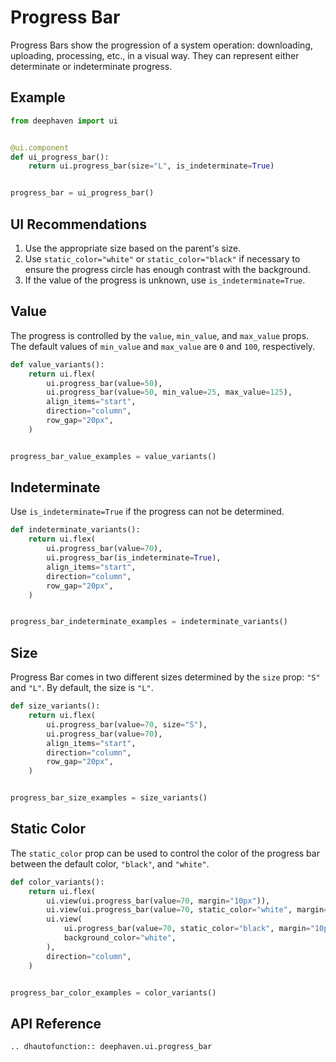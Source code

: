 # Progress Bar

Progress Bars show the progression of a system operation: downloading, uploading, processing, etc., in a visual way. They can represent either determinate or indeterminate progress.

## Example

```python
from deephaven import ui


@ui.component
def ui_progress_bar():
    return ui.progress_bar(size="L", is_indeterminate=True)


progress_bar = ui_progress_bar()
```

## UI Recommendations

1. Use the appropriate size based on the parent's size.
2. Use `static_color="white"` or `static_color="black"` if necessary to ensure the progress circle has enough contrast with the background.
3. If the value of the progress is unknown, use `is_indeterminate=True`.

## Value

The progress is controlled by the `value`, `min_value`, and `max_value` props. The default values of `min_value` and `max_value` are `0` and `100`, respectively. 

```python
def value_variants():
    return ui.flex(
        ui.progress_bar(value=50),
        ui.progress_bar(value=50, min_value=25, max_value=125),
        align_items="start",
        direction="column",
        row_gap="20px",
    )


progress_bar_value_examples = value_variants()
```

## Indeterminate

Use `is_indeterminate=True` if the progress can not be determined.

```python
def indeterminate_variants():
    return ui.flex(
        ui.progress_bar(value=70),
        ui.progress_bar(is_indeterminate=True),
        align_items="start",
        direction="column",
        row_gap="20px",
    )


progress_bar_indeterminate_examples = indeterminate_variants()
```

## Size

Progress Bar comes in two different sizes determined by the `size` prop: `"S"` and `"L"`. By default, the size is `"L"`.

```python
def size_variants():
    return ui.flex(
        ui.progress_bar(value=70, size="S"),
        ui.progress_bar(value=70),
        align_items="start",
        direction="column",
        row_gap="20px",
    )


progress_bar_size_examples = size_variants()
```

## Static Color

The `static_color` prop can be used to control the color of the progress bar between the default color, `"black"`, and `"white"`.

```python
def color_variants():
    return ui.flex(
        ui.view(ui.progress_bar(value=70, margin="10px")),
        ui.view(ui.progress_bar(value=70, static_color="white", margin="10px")),
        ui.view(
            ui.progress_bar(value=70, static_color="black", margin="10px"),
            background_color="white",
        ),
        direction="column",
    )


progress_bar_color_examples = color_variants()
```

## API Reference

```{eval-rst}
.. dhautofunction:: deephaven.ui.progress_bar
```
